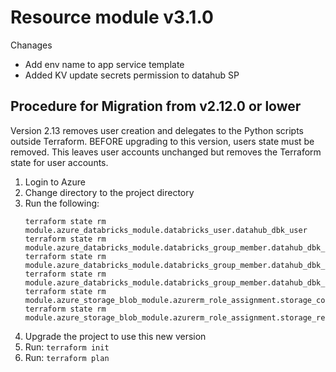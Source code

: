 # Resource module v3.1.0

Chanages

- Add env name to app service template
- Added KV update secrets permission to datahub SP

## Procedure for Migration from v2.12.0 or lower

Version 2.13 removes user creation and delegates to the Python scripts outside Terraform. BEFORE upgrading to this version, users state must be removed. This leaves user accounts unchanged but removes the Terraform state for user accounts.

1. Login to Azure
2. Change directory to the project directory
3. Run the following:
    ```
    terraform state rm module.azure_databricks_module.databricks_user.datahub_dbk_user
    terraform state rm module.azure_databricks_module.databricks_group_member.datahub_dbk_admin_member
    terraform state rm module.azure_databricks_module.databricks_group_member.datahub_dbk_lead_member
    terraform state rm module.azure_databricks_module.databricks_group_member.datahub_dbk_all_member
    terraform state rm module.azure_storage_blob_module.azurerm_role_assignment.storage_contributor_assignment
    terraform state rm module.azure_storage_blob_module.azurerm_role_assignment.storage_reader_assignment     
    ```
4. Upgrade the project to use this new version
5. Run: `terraform init`
6. Run: `terraform plan`